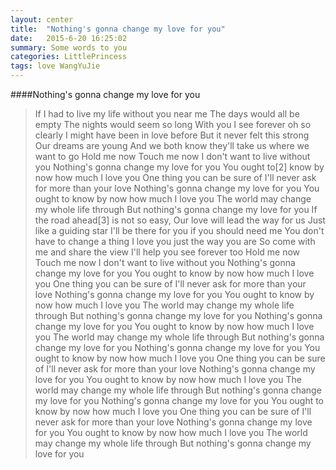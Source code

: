 ```yaml
---
layout: center
title:  "Nothing's gonna change my love for you"
date:   2015-6-20 16:25:02
summary: Some words to you
categories: LittlePrincess
tags: love WangYuJie
---
```


####Nothing's gonna change my love for you

> If I had to live my life without you near me
The days would all be empty
The nights would seem so long
With you I see forever oh so clearly
I might have been in love before
But it never felt this strong
Our dreams are young And we both know
they'll take us where we want to go
Hold me now
Touch me now
I don't want to live without you
Nothing's gonna change my love for you
You ought to[2]  know by now how much I love you
One thing you can be sure of
I'll never ask for more than your love
Nothing's gonna change my love for you
You ought to know by now how much I love you
The world may change my whole life through
But nothing's gonna change my love for you
If the road ahead[3] is not so easy,
Our love will lead the way for us
Just like a guiding star
I'll be there for you if you should need me
You don't have to change a thing
I love you just the way you are
So come with me and share the view
I'll help you see forever too
Hold me now
Touch me now
I don't want to live without you
Nothing's gonna change my love for you
You ought to know by now how much I love you
One thing you can be sure of
I'll never ask for more than your love
Nothing's gonna change my love for you
You ought to know by now how much I love you
The world may change my whole life through
But nothing's gonna change my love for you
Nothing's gonna change my love for you
You ought to know by now how much I love you
The world may change my whole life through
But nothing's gonna change my love for you
Nothing's gonna change my love for you
You ought to know by now how much I love you
One thing you can be sure of
I'll never ask for more than your love
Nothing's gonna change my love for you
You ought to know by now how much I love you
The world may change my whole life through
But nothing's gonna change my love for you
Nothing's gonna change my love for you
You ought to know by now how much I love you
One thing you can be sure of
I'll never ask for more than your love
Nothing's gonna change my love for you
You ought to know by now how much I love you
The world may change my whole life through
But nothing's gonna change my love for you
